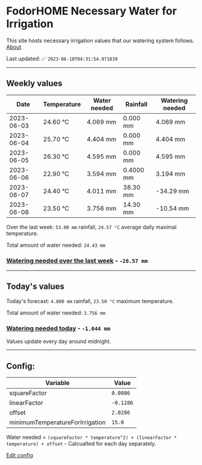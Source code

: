 # FodorHOME Necessary Water for Irrigation

This site hosts necessary irrigation values that our watering system follows. [About](https://github.com/redyau/irrigation)

Last updated: ✅ `2023-06-10T04:31:54.971839`

---

## Weekly values

| Date | Temperature | Water needed | Rainfall | Watering needed |
|-----|-----|-----|-----|-----|
| 2023-06-03 | 24.60 °C | 4.069 mm | 0.000 mm | 4.069 mm |
| 2023-06-04 | 25.70 °C | 4.404 mm | 0.000 mm | 4.404 mm |
| 2023-06-05 | 26.30 °C | 4.595 mm | 0.000 mm | 4.595 mm |
| 2023-06-06 | 22.90 °C | 3.594 mm | 0.4000 mm | 3.194 mm |
| 2023-06-07 | 24.40 °C | 4.011 mm | 38.30 mm | -34.29 mm |
| 2023-06-08 | 23.50 °C | 3.756 mm | 14.30 mm | -10.54 mm |


Over the last week: `53.00 mm` rainfall, `24.57 °C` average daily maximal temperature.

Total amount of water needed: `24.43 mm`

### [Watering needed over the last week](lastweek.txt) - `-28.57 mm`

---

## Today's values

Today's forecast: `4.800 mm` rainfall, `23.50 °C` maximum temperature.

Total amount of water needed: `3.756 mm`

### [Watering needed today](today.txt) - `-1.044 mm`

Values update every day around midnight.

---

## Config:

| Variable | Value |
|-----|-----|
| squareFactor | `0.0086` |
| linearFactor | `-0.1286` |
| offset | `2.0286` |
| minimumTemperatureForIrrigation | `15.0` |

Water needed = `(squareFactor * temperature^2) + (linearFactor * temperature) + offset` - Calcualted for each day separately.

[Edit config](https://github.com/RedyAu/irrigation/edit/main/config.json)
